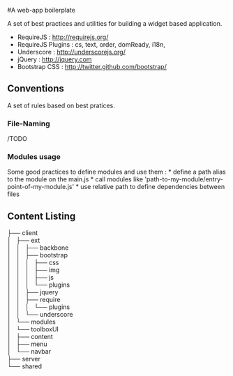 #A web-app boilerplate

A set of best practices and utilities for building a widget based application.

* RequireJS : http://requirejs.org/
* RequireJS Plugins : cs, text, order, domReady, i18n,
* Underscore : http://underscorejs.org/
* jQuery : http://jquery.com
* Bootstrap CSS : http://twitter.github.com/bootstrap/

## Conventions

A set of rules based on best pratices.

### File-Naming

/TODO

### Modules usage

Some good practices to define modules and use them :
	* define a path alias to the module on the main.js
	* call modules like 'path-to-my-module/entry-point-of-my-module.js'
	* use relative path to define dependencies between files

## Content Listing

├── client  
│   ├── ext  
│   │   ├── backbone  
│   │   ├── bootstrap  
│   │   │   ├── css  
│   │   │   ├── img  
│   │   │   ├── js  
│   │   │   └── plugins  
│   │   ├── jquery  
│   │   ├── require  
│   │   │   └── plugins  
│   │   └── underscore  
│   └── modules  
│       └── toolboxUI  
│           ├── content  
│           ├── menu  
│           └── navbar  
├── server  
└── shared  